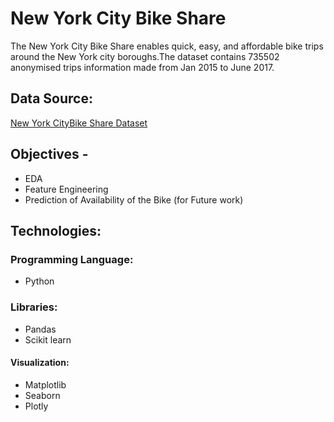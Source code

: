 # New York City Bike Share 

The New York City Bike Share enables quick, easy, and affordable bike trips around the New York city boroughs.The dataset contains 735502 anonymised trips information made from Jan 2015 to June 2017.


## Data Source:
<a href="https://www.kaggle.com/akkithetechie/new-york-city-bike-share-dataset">New York CityBike Share Dataset</a>

## Objectives -
- EDA
- Feature Engineering
- Prediction of Availability of the Bike (for Future work)

## Technologies:

### Programming Language: 
- Python

### Libraries:
- Pandas
- Scikit learn

#### Visualization: 
- Matplotlib
- Seaborn
- Plotly

